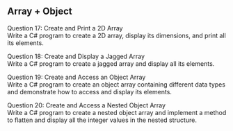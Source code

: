 ## Array + Object 
Question 17: Create and Print a 2D Array<br>
Write a C# program to create a 2D array, display its dimensions, and print all its elements.

Question 18: Create and Display a Jagged Array<br>
Write a C# program to create a jagged array and display all its elements.

Question 19: Create and Access an Object Array<br>
Write a C# program to create an object array containing different data types and demonstrate how to access and display its elements.

Question 20: Create and Access a Nested Object Array<br>
Write a C# program to create a nested object array and implement a method to flatten and display all the integer values in the nested structure.
